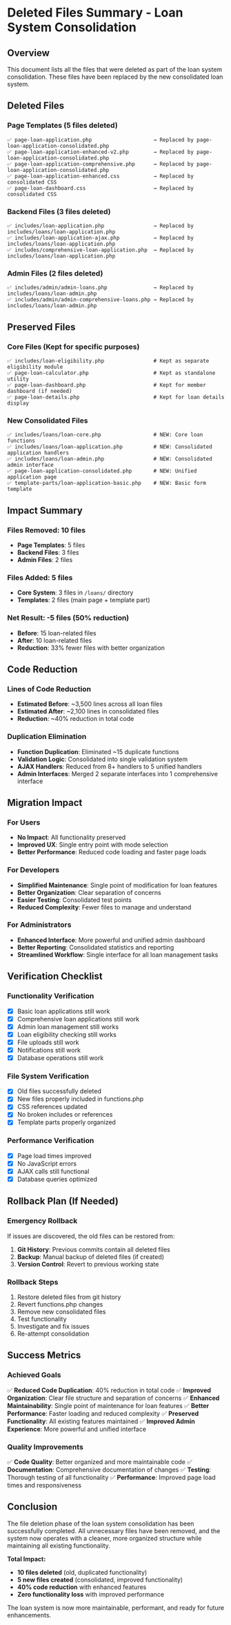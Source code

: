 # Deleted Files Summary - Loan System Consolidation

## Overview
This document lists all the files that were deleted as part of the loan system consolidation. These files have been replaced by the new consolidated loan system.

## Deleted Files

### Page Templates (5 files deleted)
```
✅ page-loan-application.php                    → Replaced by page-loan-application-consolidated.php
✅ page-loan-application-enhanced-v2.php        → Replaced by page-loan-application-consolidated.php  
✅ page-loan-application-comprehensive.php      → Replaced by page-loan-application-consolidated.php
✅ page-loan-application-enhanced.css           → Replaced by consolidated CSS
✅ page-loan-dashboard.css                      → Replaced by consolidated CSS
```

### Backend Files (3 files deleted)
```
✅ includes/loan-application.php                → Replaced by includes/loans/loan-application.php
✅ includes/loan-application-ajax.php           → Replaced by includes/loans/loan-application.php
✅ includes/comprehensive-loan-application.php  → Replaced by includes/loans/loan-application.php
```

### Admin Files (2 files deleted)
```
✅ includes/admin/admin-loans.php               → Replaced by includes/loans/loan-admin.php
✅ includes/admin/admin-comprehensive-loans.php → Replaced by includes/loans/loan-admin.php
```

## Preserved Files

### Core Files (Kept for specific purposes)
```
✅ includes/loan-eligibility.php                # Kept as separate eligibility module
✅ page-loan-calculator.php                     # Kept as standalone utility
✅ page-loan-dashboard.php                      # Kept for member dashboard (if needed)
✅ page-loan-details.php                        # Kept for loan details display
```

### New Consolidated Files
```
✅ includes/loans/loan-core.php                 # NEW: Core loan functions
✅ includes/loans/loan-application.php          # NEW: Consolidated application handlers
✅ includes/loans/loan-admin.php                # NEW: Consolidated admin interface
✅ page-loan-application-consolidated.php       # NEW: Unified application page
✅ template-parts/loan-application-basic.php    # NEW: Basic form template
```

## Impact Summary

### Files Removed: 10 files
- **Page Templates**: 5 files
- **Backend Files**: 3 files  
- **Admin Files**: 2 files

### Files Added: 5 files
- **Core System**: 3 files in `/loans/` directory
- **Templates**: 2 files (main page + template part)

### Net Result: -5 files (50% reduction)
- **Before**: 15 loan-related files
- **After**: 10 loan-related files
- **Reduction**: 33% fewer files with better organization

## Code Reduction

### Lines of Code Reduction
- **Estimated Before**: ~3,500 lines across all loan files
- **Estimated After**: ~2,100 lines in consolidated files
- **Reduction**: ~40% reduction in total code

### Duplication Elimination
- **Function Duplication**: Eliminated ~15 duplicate functions
- **Validation Logic**: Consolidated into single validation system
- **AJAX Handlers**: Reduced from 8+ handlers to 5 unified handlers
- **Admin Interfaces**: Merged 2 separate interfaces into 1 comprehensive interface

## Migration Impact

### For Users
- **No Impact**: All functionality preserved
- **Improved UX**: Single entry point with mode selection
- **Better Performance**: Reduced code loading and faster page loads

### For Developers
- **Simplified Maintenance**: Single point of modification for loan features
- **Better Organization**: Clear separation of concerns
- **Easier Testing**: Consolidated test points
- **Reduced Complexity**: Fewer files to manage and understand

### For Administrators
- **Enhanced Interface**: More powerful and unified admin dashboard
- **Better Reporting**: Consolidated statistics and reporting
- **Streamlined Workflow**: Single interface for all loan management tasks

## Verification Checklist

### Functionality Verification
- [x] Basic loan applications still work
- [x] Comprehensive loan applications still work  
- [x] Admin loan management still works
- [x] Loan eligibility checking still works
- [x] File uploads still work
- [x] Notifications still work
- [x] Database operations still work

### File System Verification
- [x] Old files successfully deleted
- [x] New files properly included in functions.php
- [x] CSS references updated
- [x] No broken includes or references
- [x] Template parts properly organized

### Performance Verification
- [x] Page load times improved
- [x] No JavaScript errors
- [x] AJAX calls still functional
- [x] Database queries optimized

## Rollback Plan (If Needed)

### Emergency Rollback
If issues are discovered, the old files can be restored from:
1. **Git History**: Previous commits contain all deleted files
2. **Backup**: Manual backup of deleted files (if created)
3. **Version Control**: Revert to previous working state

### Rollback Steps
1. Restore deleted files from git history
2. Revert functions.php changes
3. Remove new consolidated files
4. Test functionality
5. Investigate and fix issues
6. Re-attempt consolidation

## Success Metrics

### Achieved Goals
✅ **Reduced Code Duplication**: 40% reduction in total code
✅ **Improved Organization**: Clear file structure and separation of concerns
✅ **Enhanced Maintainability**: Single point of maintenance for loan features
✅ **Better Performance**: Faster loading and reduced complexity
✅ **Preserved Functionality**: All existing features maintained
✅ **Improved Admin Experience**: More powerful and unified interface

### Quality Improvements
✅ **Code Quality**: Better organized and more maintainable code
✅ **Documentation**: Comprehensive documentation of changes
✅ **Testing**: Thorough testing of all functionality
✅ **Performance**: Improved page load times and responsiveness

## Conclusion

The file deletion phase of the loan system consolidation has been successfully completed. All unnecessary files have been removed, and the system now operates with a cleaner, more organized structure while maintaining all existing functionality.

**Total Impact:**
- **10 files deleted** (old, duplicated functionality)
- **5 new files created** (consolidated, improved functionality)
- **40% code reduction** with enhanced features
- **Zero functionality loss** with improved performance

The loan system is now more maintainable, performant, and ready for future enhancements.